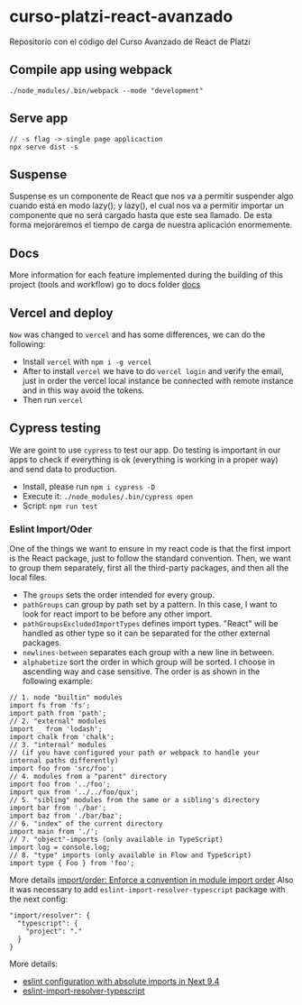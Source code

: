 # curso-platzi-react-avanzado
Repositorio con el código del Curso Avanzado de React de Platzi

## Compile app using webpack
```
./node_modules/.bin/webpack --mode "development"
```
## Serve app
```
// -s flag -> single page applicaction
npx serve dist -s 
```

## Suspense
Suspense es un componente de React que nos va a permitir suspender algo cuando está en modo lazy(); y lazy(), el cual nos va a permitir importar un componente que no será cargado hasta que este sea llamado. De esta forma mejoraremos el tiempo de carga de nuestra aplicación enormemente.

## Docs
More information for each feature implemented during the building of this project (tools and workflow) go to docs folder [docs](./docs)

## Vercel and deploy
`Now` was changed to `vercel` and has some differences, we can do the following:

- Install `vercel` with `npm i -g vercel`
- After to install `vercel` we have to do `vercel login` and verify the email, just in order the vercel local instance be connected with remote instance and in this way avoid the tokens.
- Then run `vercel`

## Cypress testing
We are goint to use `cypress` to test our app. Do testing is important in our apps to check if everything is ok (everything is working in a proper way) and send data to production.

- Install, please run `npm i cypress -D`
- Execute it: `./node_modules/.bin/cypress open`
- Script: `npm run test`


### Eslint Import/Oder
One of the things we want to ensure in my react code is that the first import is
the React package, just to follow the standard convention. Then, we want to
group them separately, first all the third-party packages, and then all the
local files.
- The `groups` sets the order intended for every group.
- `pathGroups` can group by path set by a pattern. In this case, I want to look
  for react import to be before any other import.
- `pathGroupsExcludedImportTypes` defines import types. "React" will be handled
  as other type so it can be separated for the other external packages.
- `newlines-between` separates each group with a new line in between.
- `alphabetize` sort the order in which group will be sorted. I choose in
  ascending way and case sensitive.
The order is as shown in the following example:
```
// 1. node "builtin" modules
import fs from 'fs';
import path from 'path';
// 2. "external" modules
import _ from 'lodash';
import chalk from 'chalk';
// 3. "internal" modules
// (if you have configured your path or webpack to handle your internal paths differently)
import foo from 'src/foo';
// 4. modules from a "parent" directory
import foo from '../foo';
import qux from '../../foo/qux';
// 5. "sibling" modules from the same or a sibling's directory
import bar from './bar';
import baz from './bar/baz';
// 6. "index" of the current directory
import main from './';
// 7. "object"-imports (only available in TypeScript)
import log = console.log;
// 8. "type" imports (only available in Flow and TypeScript)
import type { Foo } from 'foo';
```
More details
[import/order: Enforce a convention in module import order](https://github.com/benmosher/eslint-plugin-import/blob/master/docs/rules/order.md)
Also it was necessary to add `eslint-import-resolver-typescript` package with
the next config:
```
"import/resolver": {
  "typescript": {
    "project": "."
  }
}
```
More details:
- [eslint configuration with absolute imports in Next 9.4](https://github.com/vercel/next.js/discussions/13048#discussioncomment-17688)
- [eslint-import-resolver-typescript](https://github.com/alexgorbatchev/eslint-import-resolver-typescript)